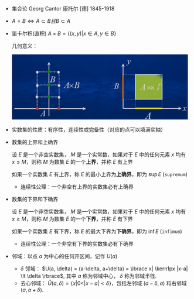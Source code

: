 

- 集合论 Georg Cantor 康托尔 [德] 1845-1918
- $A = B \iff A \subset B 且 B \subset A$
- 笛卡尔积(直积) $A\times B = \lbrace (x,y)|x \in A, y \in B \rbrace$
  
  几何意义：

  ![img](./img/img1-0-cartesian-product.png)

- 实数集的性质：有序性，连续性或完备性（对应的点可以填满实轴）
- 数集的上界和上确界
  
  设 $E$ 是一个非空实数集， $M$ 是一个实常数，如果对于 $E$ 中的任何元素 $x$ 均有 $x \leqslant M$，则称 $M$ 为数集 $E$ 的一个**上界**，并称 $E$ 有上界

  如果一个实数集 $E$ 有上界，称 $E$ 的最小上界为**上确界**，即为 $\sup E$ (`supremum`)

  - 连续性公理：一个非空有上界的实数集必有上确界
  
- 数集的下界和下确界
  
  设 $E$ 是一个非空实数集， $M$ 是一个实常数，如果对于 $E$ 中的任何元素 $x$ 均有 $x \geqslant M$，则称 $M$ 为数集 $E$ 的一个**下界**，并称 $E$ 有下界

  如果一个实数集 $E$ 有下界，称 $E$ 的最大下界为**下确界**，即为 $\inf E$ (`infimum`)

  - 连续性公理：一个非空有下界的实数集必有下确界
- 邻域：以点 $a$ 为中心的任何开区间，记作 $U(a)$
  - $\delta$ 邻域： $U(a, \delta) = (a-\delta, a+\delta) = \lbrace x| \kern1px |x-a| \lt \delta \rbrace$, 其中 $a$ 称为邻域中心， $\delta$ 称为邻域半径.
  - 去心邻域： $\mathring{U}(a, \delta) = \lbrace x | 0 \lt |x-a| \lt \delta\rbrace$，包括左邻域 $(a-\delta, a)$ 和右邻域 $(a,a+\delta)$.
  